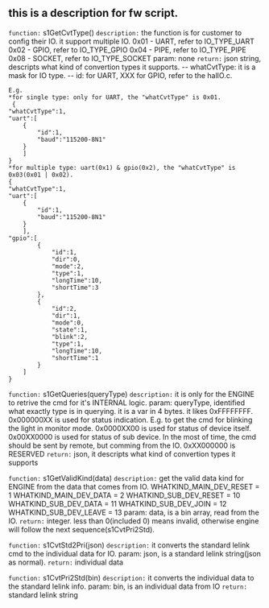 ## this is a description for fw script.

```function:```
s1GetCvtType()
```description:```
the function is for customer to config their IO. it support multiple IO.
0x01 - UART, refer to IO_TYPE_UART
0x02 - GPIO, refer to IO_TYPE_GPIO
0x04 - PIPE, refer to IO_TYPE_PIPE
0x08 - SOCKET, refer to IO_TYPE_SOCKET
param: none
```return:```
json string, descripts what kind of convertion types it supports.
-- whatCvtType: it is a mask for IO type.
-- id:
    for UART, XXX
    for GPIO, refer to the halIO.c.
```
E.g. 
*for single type: only for UART, the "whatCvtType" is 0x01.
 {
"whatCvtType":1,
"uart":[
    {
        "id":1, 
        "baud":"115200-8N1"
    }
    ]
}
*for multiple type: uart(0x1) & gpio(0x2), the "whatCvtType" is 0x03(0x01 | 0x02).
{
"whatCvtType":1,
"uart":[
    {
        "id":1, 
        "baud":"115200-8N1"
    }
    ],
"gpio":[
        {
            "id":1,
            "dir":0,
            "mode":2,
            "type":1,
            "longTime":10,
            "shortTime":3
        },
        {
            "id":2,
            "dir":1,
            "mode":0,
            "state":1,
            "blink":2,
            "type":1,
            "longTime":10,
            "shortTime":1
        }
    ]
}
```

```function:```
s1GetQueries(queryType)
```description:``` 
it is only for the ENGINE to retrive the cmd for it's INTERNAL logic.
param: queryType, identified what exactly type is in querying.
it is a var in 4 bytes. it likes 0xFFFFFFFF.
0x000000XX is used for status indication. E.g. to get the cmd for blinking the light in monitor mode.
0x0000XX00 is used for status of device itself.
0x00XX0000 is used for status of sub device. In the most of time, the cmd should be sent by remote, but comming from the IO.
0xXX000000 is RESERVED
```return:```
json, it descripts what kind of convertion types it supports


```function:```
s1GetValidKind(data)
```description:```
get the valid data kind for ENGINE from the data that comes from IO.
WHATKIND_MAIN_DEV_RESET = 1
WHATKIND_MAIN_DEV_DATA = 2
WHATKIND_SUB_DEV_RESET = 10
WHATKIND_SUB_DEV_DATA = 11
WHATKIND_SUB_DEV_JOIN = 12
WHATKIND_SUB_DEV_LEAVE = 13
param: data, is a bin array, read from the IO.
```return:```
integer. less than 0(included 0) means invalid, otherwise engine will follow the next sequence(s1CvtPri2Std).

```function:```
s1CvtStd2Pri(json)
```description:```
it converts the standard lelink cmd to the individual data for IO.
param: json, is a standard lelink string(json as normal).
```return:```
individual data 

```function:```
s1CvtPri2Std(bin)
```description:```
it converts the individual data to the standard lelink info.
param: bin, is an individual data from IO
```return:```
standard lelink string

